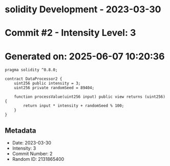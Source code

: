﻿# solidity Development - 2023-03-30
# Commit #2 - Intensity Level: 3
# Generated on: 2025-06-07 10:20:36
```solidity
pragma solidity ^0.8.0;

contract DataProcessor2 {
    uint256 public intensity = 3;
    uint256 private randomSeed = 89404;

    function processValue(uint256 input) public view returns (uint256) {
        return input * intensity + randomSeed % 100;
    }
}
```
## Metadata
- Date: 2023-03-30
- Intensity: 3
- Commit Number: 2
- Random ID: 2131865400
